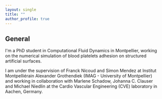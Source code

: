 ```yaml
---
layout: single
title: ""
author_profile: true
---
```


## General

I'm a PhD student in Computational Fluid Dynamics in Montpellier, working on the numerical simulation of blood platelets adhesion on structured artificial surfaces.

I am under the supervision of Franck Nicoud and Simon Mendez at Institut Montpelliérain Alexander Grothendiek (IMAG - University of Montpellier) and working in collaboration with Marlene Schadow, Johanna C. Clauser and Michael Niedlin at the Cardio Vascular Engineering (CVE) laboratory in Aachen, Germany.

